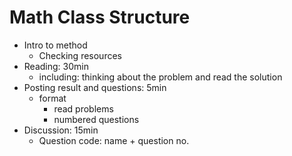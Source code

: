# Math Class Structure

- Intro to method
  - Checking resources 
- Reading: 30min
  - including: thinking about the problem and read the solution
- Posting result and questions: 5min
  - format
    - read problems
    - numbered questions
- Discussion: 15min
  - Question code: name + question no.
